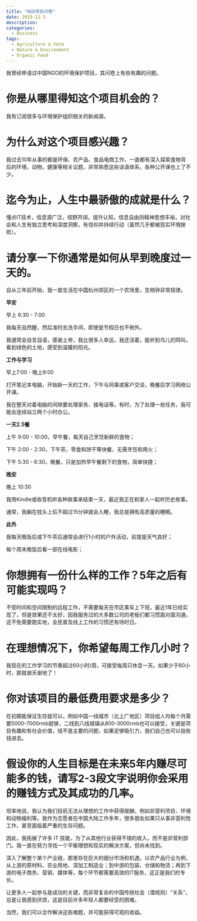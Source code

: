 ```yaml
---
title: "NGO项目问卷"
date: 2019-11-3
description: 
categories:
  - Business
tags:
  - Agriculture & Farm
  - Nature & Environment
  - Organic Food
---
```


我曾经申请过中国NGO的环境保护项目，其问卷上有些有趣的问题。


# 你是从哪里得知这个项目机会的？

我有订阅很多与环境保护组织相关的新闻源。

# 为什么对这个项目感兴趣？

我过去10年从事的都是环保、农产品、食品电商工作，一直都有深入探索食物背后的环境，动物，健康等相关议题，非常熟悉这些话语体系，各种公开课也上了不少。

# 迄今为止，人生中最骄傲的成就是什么？

懂点IT技术，信息源广泛，视野开阔，提升认知，信息自由则精神思想丰裕，对社会和人生有独立思考和深度洞察，有信仰并持续行动（虽然几乎都被现实环境挫败）。

# 请分享一下你通常是如何从早到晚度过一天的。

自从三年前开始，我一直生活在中国杭州郊区的一个农场里，生物钟非常规律。

**早安**

早上 6:30 - 7:00

我每天自然醒，然后准时去洗手间，即使是节假日也不例外。

我通常会自言自语，感谢上帝，我比很多人幸运，我还活着，能听到鸟儿的鸣叫，看到绿色的土地，感受到温暖的阳光。

**工作与学习**

早上7:00 - 晚上9:00

打开笔记本电脑，开始新一天的工作，下午与同事或客户交谈，晚餐后学习网络公开课。

我在整天对着电脑的间隙要处理家务、接电话等。有时，为了处理一些任务，我可能会连续站立两个小时办公。

**一天2.5餐**

上午 9:00 - 10:00，早午餐，每天自己烹饪新鲜的食物；

下午 2:00 - 2:30，下午茶，零食和饼干等快餐，无需烹饪和用火；

下午 5:30 - 6:30，晚餐，只是加热早午餐剩下的食物，简单快捷；

**晚安**

晚上 10:30

我用Kindle或收音机听各种故事来结束一天，最近我正在和家人一起听历史故事。

通常，我躺在枕头上后不超过15分钟就会入睡，我总是拥有高质量的睡眠。

**此外**

我每天晚饭后或下午茶后通常会进行1小时的户外活动，前提是天气良好；

每个周末晚饭后看一部在线电影；


# 你想拥有一份什么样的工作？5年之后有可能实现吗？

不受时间和空间限制的远程工作，不需要每天在市区乘车上下班，最近1年已经实现了，但是效果还不太好，因我服务过的大多数公司的老板们都习惯面对面沟通，这不免需要跑实地，全民普及线上工作的习惯还有待时日。

# 在理想情况下，你希望每周工作几小时？

我现在的工作学习的节奏超过60小时/周，可接受每周只休息一天。如果少于60小时，那就谢天谢地了！

# 你对该项目的最低费用要求是多少？

在初期能保证生存就可以，例如中国一线城市（北上广地区）项目组人均每个月需要5000-7000rmb就够，二线到八线城镇从800-3000rmb也可以接受，关键是项目有趣和有社会价值，钱不是主要的问题，如果足够吸引力，我们自己也可以投些钱进去。

# 假设你的人生目标是在未来5年内赚尽可能多的钱，请写2-3段文字说明你会采用的赚钱方式及其成功的几率。

坦率地说，我认为我们目前无法从理想的工作中获得报酬，例如非营利项目、环境和动物福利等。我作为志愿者在中国大陆工作多年，很多朋友如果只从事非营利性工作，甚至面临着严重的生存问题。

因此，我拓展了许多 IT 技能，为了从其他行业获得不错的收入，而不是非营利部门。我一直在努力寻找一个平衡理想和现实的解决方案，但尚未找到。

深入了解整个某个产业链，那里存在巨大的细分市场和机遇。以农产品行业为例，从上游的原材料、农业用地、深加工制造业；到中游的包装、仓储和物流；再到下游的电子商务、营销、媒体等，每个环节都需要高效的IT服务，这正是我们的专长。

让更多人一起参与是成功的关键，而非常复杂的中国传统社会（潜规则）“关系”，总是让我感到厌烦，这是目前许多年轻人都要经受的困难。

当然，我们可以合作解决这些难题，并可能获得可观的收益。
